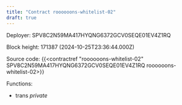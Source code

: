 ```yaml
---
title: "Contract roooooons-whitelist-02"
draft: true
---
```

Deployer: SPV8C2N59MA417HYQNG6372GCV0SEQE01EV4Z1RQ


 



Block height: 171387 (2024-10-25T23:36:44.000Z)

Source code: {{<contractref "roooooons-whitelist-02" SPV8C2N59MA417HYQNG6372GCV0SEQE01EV4Z1RQ roooooons-whitelist-02>}}

Functions:

* trans _private_
